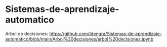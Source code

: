 # Sistemas-de-aprendizaje-automatico

Arbol de decisiones:
https://github.com/ldengra/Sistemas-de-aprendizaje-automatico/blob/main/Arbol%20decisiones/arbol%20decisiones.ipynb
